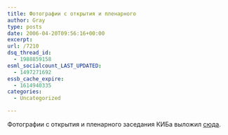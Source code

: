 ```yaml
---
title: Фотографии с открытия и пленарного
author: Gray
type: posts
date: 2006-04-20T09:56:16+00:00
excerpt:
url: /7210
dsq_thread_id:
  - 1988859158
esml_socialcount_LAST_UPDATED:
  - 1497271692
essb_cache_expire:
  - 1614940335
categories:
  - Uncategorized

---
```








Фотографии с открытия и пленарного заседания КИБа выложил <a href="http://public.fotki.com/SergeyPetrenko/internet/cib-2006/plenar/" target="_blank">сюда</a>.